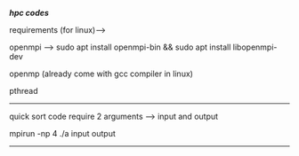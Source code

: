 ***hpc codes***

requirements (for linux)-->

openmpi --> sudo apt install openmpi-bin && sudo apt install libopenmpi-dev

openmp (already come with gcc compiler in linux)

pthread

**************************************************************
quick sort code require 2 arguments --> input and output

mpirun -np 4 ./a input output
***************************************************************
